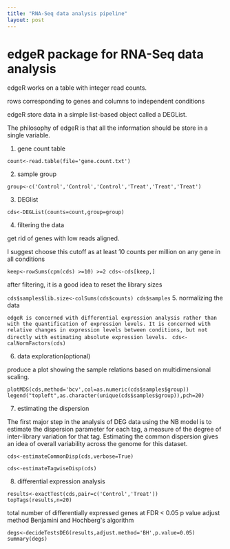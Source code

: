 ```yaml
---
title: "RNA-Seq data analysis pipeline"
layout: post
---
```


# edgeR package for RNA-Seq data analysis


edgeR works on a table with integer read counts.

rows corresponding to genes and columns to independent conditions

edgeR store data in a simple list-based object called a DEGList.

The philosophy of edgeR is that all the information should be store in a single variable.


1. gene count table

`
count<-read.table(file='gene.count.txt')
`

2. sample group

`
group<-c('Control','Control','Control','Treat','Treat','Treat')
`

3. DEGlist  

`
cds<-DEGList(counts=count,group=group)
`

4. filtering the data

get rid of genes with low reads aligned. 

I suggest choose this cutoff as at least 10 counts per million on any gene in all conditions

`
keep<-rowSums(cpm(cds) >=10) >=2
cds<-cds[keep,]
`

after filtering, it is a good idea to reset the library sizes

`
cds$samples$lib.size<-colSums(cds$counts)
cds$samples
`
5. normalizing the data

`edgeR is concerned with differential expression analysis rather than with the quantification of expression levels. It is concerned with relative changes in expression levels between conditions, but not directly with estimating absolute expression levels.
`
`
cds<-calNormFactors(cds)
`

6. data exploration(optional)

produce a plot showing the sample relations based on multidimensional scaling.

`
plotMDS(cds,method='bcv',col=as.numeric(cds$samples$group))
legend("topleft",as.character(unique(cds$samples$group)),pch=20)
`

7. estimating the dispersion

The first major step in the analysis of DEG data using the NB model is to estimate the dispersion parameter for each tag, a measure of the degree of inter-library variation for that tag. Estimating the common dispersion gives an idea of overall variability across the genome for this dataset.

`
cds<-estimateCommonDisp(cds,verbose=True)
`

`
cds<-estimateTagwiseDisp(cds)
`

8. differential expression analysis

`
results<-exactTest(cds,pair=c('Control','Treat'))
topTags(results,n=20)
`

total number of differentially expressed genes at FDR < 0.05 
p value adjust method Benjamini and Hochberg's algorithm

`
degs<-decideTestsDEG(results,adjust.method='BH',p.value=0.05)
summary(degs)
`






